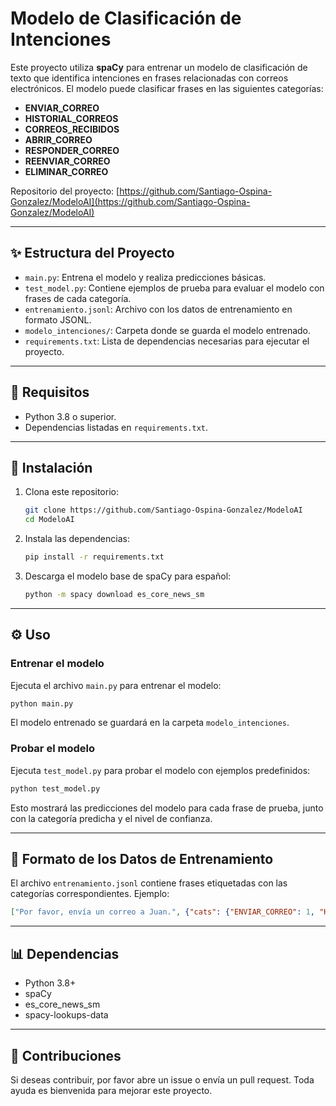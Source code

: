# Modelo de Clasificación de Intenciones

Este proyecto utiliza **spaCy** para entrenar un modelo de clasificación de texto que identifica intenciones en frases relacionadas con correos electrónicos. El modelo puede clasificar frases en las siguientes categorías:

- **ENVIAR_CORREO**
- **HISTORIAL_CORREOS**
- **CORREOS_RECIBIDOS**
- **ABRIR_CORREO**
- **RESPONDER_CORREO**
- **REENVIAR_CORREO**
- **ELIMINAR_CORREO**

Repositorio del proyecto: [https://github.com/Santiago-Ospina-Gonzalez/ModeloAI](https://github.com/Santiago-Ospina-Gonzalez/ModeloAI)

---

## ✨ Estructura del Proyecto

- `main.py`: Entrena el modelo y realiza predicciones básicas.
- `test_model.py`: Contiene ejemplos de prueba para evaluar el modelo con frases de cada categoría.
- `entrenamiento.jsonl`: Archivo con los datos de entrenamiento en formato JSONL.
- `modelo_intenciones/`: Carpeta donde se guarda el modelo entrenado.
- `requirements.txt`: Lista de dependencias necesarias para ejecutar el proyecto.

---

## 🚀 Requisitos

- Python 3.8 o superior.
- Dependencias listadas en `requirements.txt`.

---

## 🔧 Instalación

1. Clona este repositorio:
   ```bash
   git clone https://github.com/Santiago-Ospina-Gonzalez/ModeloAI
   cd ModeloAI
   ```

2. Instala las dependencias:
   ```bash
   pip install -r requirements.txt
   ```

3. Descarga el modelo base de spaCy para español:
   ```bash
   python -m spacy download es_core_news_sm
   ```

---

## ⚙️ Uso

### Entrenar el modelo

Ejecuta el archivo `main.py` para entrenar el modelo:
```bash
python main.py
```
El modelo entrenado se guardará en la carpeta `modelo_intenciones`.

### Probar el modelo

Ejecuta `test_model.py` para probar el modelo con ejemplos predefinidos:
```bash
python test_model.py
```
Esto mostrará las predicciones del modelo para cada frase de prueba, junto con la categoría predicha y el nivel de confianza.

---

## 📂 Formato de los Datos de Entrenamiento

El archivo `entrenamiento.jsonl` contiene frases etiquetadas con las categorías correspondientes. Ejemplo:

```json
["Por favor, envía un correo a Juan.", {"cats": {"ENVIAR_CORREO": 1, "HISTORIAL_CORREOS": 0, "CORREOS_RECIBIDOS": 0, "ABRIR_CORREO": 0, "RESPONDER_CORREO": 0, "REENVIAR_CORREO": 0, "ELIMINAR_CORREO": 0}}]
```

---

## 📊 Dependencias

- Python 3.8+
- spaCy
- es_core_news_sm
- spacy-lookups-data

---

## 💼 Contribuciones

Si deseas contribuir, por favor abre un issue o envía un pull request. Toda ayuda es bienvenida para mejorar este proyecto.

